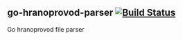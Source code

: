 ## go-hranoprovod-parser [![Build Status](https://travis-ci.org/Hranoprovod/go-hranoprovod-parser.svg)](https://travis-ci.org/Hranoprovod/go-hranoprovod-parser)

Go hranoprovod file parser
